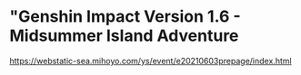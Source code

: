 # "Genshin Impact Version 1.6 - Midsummer Island Adventure
https://webstatic-sea.mihoyo.com/ys/event/e20210603prepage/index.html